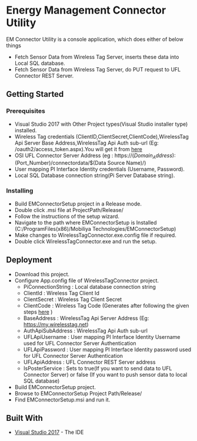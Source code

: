 # Energy Management Connector Utility

EM Connector Utility is a console application, which does either of below things
* Fetch Sensor Data from Wireless Tag Server, inserts these data into Local SQL database.
* Fetch Sensor Data from Wireless Tag Server, do PUT request to UFL Connector REST Server. 

## Getting Started

### Prerequisites

* Visual Studio 2017 with Other Project types(Visual Studio installer type) installed.
* Wireless Tag credentials (ClientID,ClientSecret,ClientCode),WirelessTag Api Server Base Address,WirelessTag Api Auth sub-url (Eg: /oauth2/access_token.aspx).You will get it from [here](https://my.wirelesstag.net/eth/oauth2_apps.html)
* OSI UFL Connector Server Address (eg : https://$(Domain_Address):$(Port_Number)/connectordata/$(Data Source Name)/)
* User mapping PI Interface Identity credentials (Username, Password).
* Local SQL Database connection string(Pi Server Database string).


### Installing

* Build EMConnectorSetup project in a Release mode.
* Double click .msi file at ProjectPath/Release/
* Follow the instructions of the setup wizard.
* Navigate to the path where EMConnectorSetup is Installed (C:/ProgramFiles(x86)/Mobiliya Technologies/EMConnectorSetup)
* Make changes to WirelessTagConnector.exe.config file if required.
* Double click WirelessTagConnector.exe and run the setup.


## Deployment

* Download this project.
* Configure App.config file of WirelessTagConnector project.
	* PiConnectionString : Local database connection string
	* ClientId : Wireless Tag Client Id
	* ClientSecret : Wireless Tag Client Secret
	* ClientCode : Wireless Tag Code (Generates after following the given steps [here](https://my.wirelesstag.net/eth/oauth2_apps.html) ) 
	* BaseAddress : WirelessTag Api Server Address (Eg: https://my.wirelesstag.net)
	* AuthApiSubAddress : WirelessTag Api Auth sub-url
	* UFLApiUsername : User mapping PI Interface Identity Username used for  UFL Connector Server Authentication
	* UFLApiPassword : User mapping PI Interface Identity password used for  UFL Connector Server Authentication
	* UFLApiAddress : UFL Connector REST Server address
	* IsPosterService : Sets to true(If you want to send data to UFL Connector Server) or false (If you want to push sensor data to local SQL database)
* Build EMConnectorSetup project.
* Browse to EMConnectorSetup Project Path/Release/
* Find EMConnectorSetup.msi and run it.

## Built With

* [Visual Studio 2017](https://www.visualstudio.com/downloads/) - The IDE
